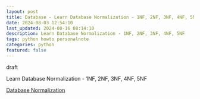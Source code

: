 ```yaml
---
layout: post
title: Database - Learn Database Normalization - 1NF, 2NF, 3NF, 4NF, 5NF
date: 2024-08-03 12:54:10
last_updated: 2024-08-16 08:14:10
description: Learn Database Normalization - 1NF, 2NF, 3NF, 4NF, 5NF
tags: python howto personalnote
categories: python
featured: false
---
```


draft 

Learn Database Normalization - 1NF, 2NF, 3NF, 4NF, 5NF

[Database Normalization]: https://www.youtube.com/watch?v=GFQaEYEc8_8 "https://www.youtube.com/watch?v=GFQaEYEc8_8"
[Database Normalization]


